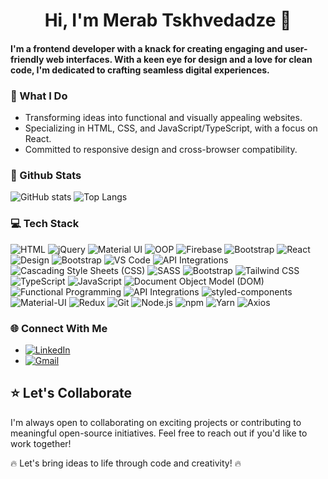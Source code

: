 <h1 align="center">Hi, I'm Merab Tskhvedadze 👋</h1>

<h4>
  I'm a frontend developer with a knack for creating engaging and user-friendly web interfaces. With a keen eye for design and a love for clean code, I'm dedicated   to crafting seamless digital experiences.
</h4>

### 🚀 What I Do

- Transforming ideas into functional and visually appealing websites.
- Specializing in HTML, CSS, and JavaScript/TypeScript, with a focus on React.
- Committed to responsive design and cross-browser compatibility.

### 🌟 Github Stats
![GitHub stats](https://github-readme-stats.vercel.app/api?username=MerabTskhvedadze&show_icons=true)
![Top Langs](https://github-readme-stats.vercel.app/api/top-langs/?username=MerabTskhvedadze&layout=compact)

### 💻 Tech Stack  

![HTML](https://img.shields.io/badge/-HTML-orange?style=flat-&logo=html5)
![jQuery](https://img.shields.io/badge/-jQuery-blue?style=flat-&logo=jquery)
![Material UI](https://img.shields.io/badge/-Material%20UI-0081CB?style=flat-&logo=material-ui)
![OOP](https://img.shields.io/badge/-OOP-brightgreen?style=flat-)
![Firebase](https://img.shields.io/badge/-Firebase-FFCA28?style=flat-&logo=firebase)
![Bootstrap](https://img.shields.io/badge/-Bootstrap-563D7C?style=flat-&logo=bootstrap)
![React](https://img.shields.io/badge/-React-61DAFB?style=flat-&logo=react)
![Design](https://img.shields.io/badge/-Ant%20Design-FF5733?style=flat-)
![Bootstrap](https://img.shields.io/badge/-Bootstrap-563D7C?style=flat-&logo=bootstrap)
![VS Code](https://img.shields.io/badge/-VS%20Code-007ACC?style=flat-&logo=visual-studio-code)
![API Integrations](https://img.shields.io/badge/API%20Integrations-FF9900?logoColor=white)
![Cascading Style Sheets (CSS)](https://img.shields.io/badge/Cascading%20Style%20Sheets%20(CSS)-1572B6?logo=CSS3&logoColor=white)
![SASS](https://img.shields.io/badge/SASS-CC6699?logo=SASS&logoColor=white)
![Bootstrap](https://img.shields.io/badge/Bootstrap-7952B3?logo=Bootstrap&logoColor=white)
![Tailwind CSS](https://img.shields.io/badge/Tailwind%20CSS-38B2AC?logo=Tailwind-CSS&logoColor=white)
![TypeScript](https://img.shields.io/badge/TypeScript-007ACC?logo=TypeScript&logoColor=white)
![JavaScript](https://img.shields.io/badge/JavaScript-F7DF1E?logo=JavaScript&logoColor=black)
![Document Object Model (DOM)](https://img.shields.io/badge/Document%20Object%20Model%20(DOM)-009688?logoColor=white)
![Functional Programming](https://img.shields.io/badge/Functional%20Programming-333333?logoColor=white)
![API Integrations](https://img.shields.io/badge/API%20Integrations-FF9900?logoColor=white)
![styled-components](https://img.shields.io/badge/styled%20components-DB7093?logo=styled-components&logoColor=white)
![Material-UI](https://img.shields.io/badge/Material%20UI-0081CB?logo=Material-UI&logoColor=white)
![Redux](https://img.shields.io/badge/Redux-764ABC?logo=Redux&logoColor=white)
![Git](https://img.shields.io/badge/Git-F05032?logo=Git&logoColor=white)
![Node.js](https://img.shields.io/badge/Node.js-339933?logo=Node.js&logoColor=white)
![npm](https://img.shields.io/badge/npm-CB3837?logo=npm&logoColor=white)
![Yarn](https://img.shields.io/badge/Yarn-2C8EBB?logo=Yarn&logoColor=white)
![Axios](https://img.shields.io/badge/Axios-5A4F4D?logo=axios&logoColor=white)


### 🌐 Connect With Me

- [![LinkedIn](https://img.shields.io/badge/LinkedIn-blue?style=flat-&logo=linkedin)](https://www.linkedin.com/in/merab-tskhvedadze/)
- [![Gmail](https://img.shields.io/badge/Gmail-white?style=flat-&logo=gmail)](mailto:merabi.tskhvedadze@gmail.com)

## ⭐ Let's Collaborate

I'm always open to collaborating on exciting projects or contributing to meaningful open-source initiatives. Feel free to reach out if you'd like to work together!

🔥 Let's bring ideas to life through code and creativity! 🔥
